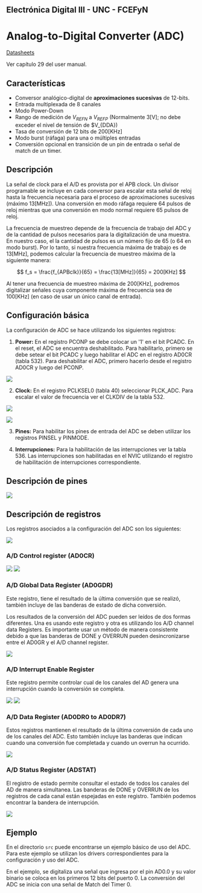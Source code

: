 ## Electrónica Digital III - UNC - FCEFyN

# Analog-to-Digital Converter (ADC)

[Datasheets](https://drive.google.com/drive/folders/10A9xhIxx6ag75GtEwLzxr8pCdP6hR1HC)

Ver capítulo 29 del user manual.

## Características

- Conversor analógico-digital de **aproximaciones sucesivas** de 12-bits.
- Entrada multiplexada de 8 canales
- Modo Power-Down
- Rango de medición de $V_{REFN}$ a $V_{REFP}$ (Normalmente 3[V]; no debe exceder el nivel de tensión de $V_{DDA})
- Tasa de conversión de 12 bits de 200[KHz]
- Modo burst (ráfaga) para una o múltiples entradas
- Conversión opcional en transición de un pin de entrada o señal de match de un timer.

## Descripción
La señal de clock para el A/D es provista por el APB clock. Un divisor programable se incluye en cada conversor para escalar esta señal de reloj hasta la frecuencia necesaria para el proceso de aproximaciones sucesivas (máximo 13[MHz]). Una conversión en modo ráfaga requiere 64 pulsos de reloj mientras que una conversión en modo normal requiere 65 pulsos de reloj.

La frecuencia de muestreo depende de la frecuencia de trabajo del ADC y de la cantidad de pulsos necesarios para la digitalización de una muestra. En nuestro caso, el la cantidad de pulsos es un número fijo de 65 (o 64 en modo burst). Por lo tanto, si nuestra frecuencia máxima de trabajo es de 13[MHz], podemos calcular la frecuencia de muestreo máxima de la siguiente manera:

$$
f_s = \frac{f_{APBclk}}{65} = \frac{13[MHz]}{65} = 200[KHz]
$$


Al tener una frecuencia de muestreo máxima de 200[KHz], podremos digitalizar señales cuya componente máxima de frecuencia sea de 100[KHz] (en caso de usar un único canal de entrada).


## Configuración básica
La configuración de ADC se hace utilizando los siguientes registros:

1. **Power:** En el registro PCONP se debe colocar un '1' en el bit PCADC. En el reset, el ADC se encuentra deshabilitado. Para habilitarlo, primero se debe setear el bit PCADC y luego habilitar el ADC en el registro AD0CR (tabla 532). Para deshabilitar el ADC, primero hacerlo desde el registro AD0CR y luego del PCONP.

![](./img/1.png)

2. **Clock:** En el registro PCLKSEL0 (tabla 40) seleccionar PLCK_ADC. Para escalar el valor de frecuencia ver el CLKDIV de la tabla 532.

![](./img/2.png)

![](./img/3.png)


3. **Pines:** Para habilitar los pines de entrada del ADC se deben utilizar los registros PINSEL y PINMODE.

4. **Interrupciones:** Para la habilitación de las interrupciones ver la tabla 536. Las interrupciones son habilitadas en el NVIC utilizando el registro de habilitación de interrupciones correspondiente.

## Descripción de pines

![](./img/4.png)

## Descripción de registros

Los registros asociados a la configuración del ADC son los siguientes:

![](./img/5.png)

### A/D Control register (AD0CR)

![](./img/6.png)
![](./img/7.png)

### A/D Global Data Register (AD0GDR)

Este registro, tiene el resultado de la última conversión que se realizó, también incluye de las banderas de estado de dicha conversión.

Los resultados de la conversión del ADC pueden ser leídos de dos formas diferentes. Una es usando este registro y otra es utilizando los A/D channel data Registers. Es importante usar un método de manera consistente debido a que las banderas de DONE y OVERRUN pueden desincronizarse entre el AD0GR y el A/D channel register. 

![](./img/8.png)

### A/D Interrupt Enable Register

Este registro permite controlar cual de los canales del AD genera una interrupción cuando la conversión se completa. 

![](./img/9.png)
![](./img/10.png)

### A/D Data Register (AD0DR0 to AD0DR7)

Estos registros mantienen el resultado de la última conversión de cada uno de los canales del ADC. Esto también incluye las banderas que indican cuando una conversión fue completada y cuando un overrun ha ocurrido.

![](./img/11.png)

### A/D Status Register (ADSTAT)
El registro de estado permite consultar el estado de todos los canales del AD de manera simultanea. Las banderas de DONE y OVERRUN de los registros de cada canal están espejadas en este registro. También podemos encontrar la bandera de interrupción.

![](./img/12.png)


## Ejemplo

En el directorio `src` puede encontrarse un ejemplo básico de uso del ADC. Para este ejemplo se utilizan los drivers correspondientes para la configuración y uso del ADC.

En el ejemplo, se digitaliza una señal que ingresa por el pin AD0.0 y su valor binario se coloca en los primeros 12 bits del puerto 0. La conversión del ADC se inicia con una señal de Match del Timer 0.